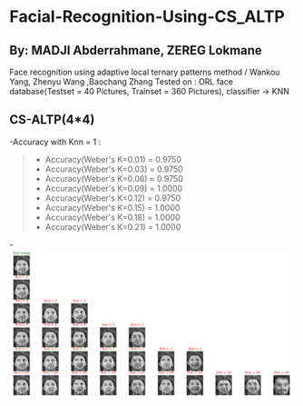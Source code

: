 # Facial-Recognition-Using-CS_ALTP
## By: MADJI Abderrahmane, ZEREG Lokmane
Face recognition using adaptive local ternary patterns method / Wankou Yang, Zhenyu Wang ,Baochang Zhang
Tested on : ORL face database(Testset = 40 Pictures, Trainset = 360 Pictures), classifier -> KNN

## CS-ALTP(4*4) 
-Accuracy with Knn = 1 :
> - Accuracy(Weber's K=0.01) = 0.9750 
> - Accuracy(Weber's K=0.03) = 0.9750 
> - Accuracy(Weber's K=0.06) = 0.9750 
> - Accuracy(Weber's K=0.09) = 1.0000 
> - Accuracy(Weber's K=0.12) = 0.9750 
> - Accuracy(Weber's K=0.15) = 1.0000 
> - Accuracy(Weber's K=0.18) = 1.0000 
> - Accuracy(Weber's K=0.21) = 1.0000



-![Test Image 1](Test.png)
